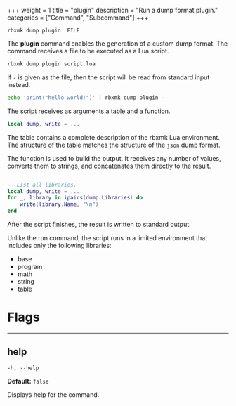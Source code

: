 +++
weight = 1
title = "plugin"
description = "Run a dump format plugin."
categories = ["Command", "Subcommand"]
+++

`rbxmk dump plugin 	FILE
`

The **plugin** command enables the generation of a custom dump format. The
command receives a file to be executed as a Lua script.

```bash
rbxmk dump plugin script.lua
```

If `-` is given as the file, then the script will be read from
standard input instead.

```bash
echo 'print("hello world!")' | rbxmk dump plugin -
```

The script receives as arguments a table and a function.

```lua
local dump, write = ...
```

The table contains a complete description of the rbxmk Lua environment. The
structure of the table matches the structure of the `json` dump
format.

The function is used to build the output. It receives any number of values,
converts them to strings, and concatenates them directly to the result.

```lua

-- List all libraries.
local dump, write = ...
for _, library in ipairs(dump.Libraries) do
	write(library.Name, "\n")
end

```

After the script finishes, the result is written to standard output.

Unlike the run command, the script runs in a limited environment that
includes only the following libraries:

- base
- program
- math
- string
- table

# Flags

----

## help

`-h, --help`

**Default:** `false`

Displays help for the command.
